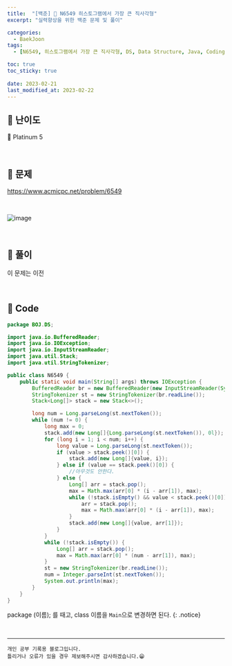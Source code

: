 ```yaml
---
title:  "[백준] 🏅 N6549 히스토그램에서 가장 큰 직사각형"
excerpt: "실력향상을 위한 백준 문제 및 풀이"

categories:
  - BaekJoon
tags:
  - [N6549, 히스토그램에서 가장 큰 직사각형, DS, Data Structure, Java, Coding_Test, Coding, Test, baekJoon, 백준]

toc: true
toc_sticky: true
 
date: 2023-02-21
last_modified_at: 2023-02-22
---
```


## 📌 난이도

  🏅 Platinum 5

<br>

## 📌 문제

<https://www.acmicpc.net/problem/6549>

<br>

![image](https://user-images.githubusercontent.com/37824506/220393298-13fa3067-a518-4227-9380-e05d2f396726.png)


<br>

## 📌 풀이  

이 문제는 이전 

<br>

## 📌 Code

```java
package BOJ.DS;

import java.io.BufferedReader;
import java.io.IOException;
import java.io.InputStreamReader;
import java.util.Stack;
import java.util.StringTokenizer;

public class N6549 {
    public static void main(String[] args) throws IOException {
        BufferedReader br = new BufferedReader(new InputStreamReader(System.in));
        StringTokenizer st = new StringTokenizer(br.readLine());
        Stack<Long[]> stack = new Stack<>();

        long num = Long.parseLong(st.nextToken());
        while (num != 0) {
            long max = 0;
            stack.add(new Long[]{Long.parseLong(st.nextToken()), 0l});
            for (long i = 1; i < num; i++) {
                long value = Long.parseLong(st.nextToken());
                if (value > stack.peek()[0]) {
                    stack.add(new Long[]{value, i});
                } else if (value == stack.peek()[0]) {
                    //아무것도 안한다.
                } else {
                    Long[] arr = stack.pop();
                    max = Math.max(arr[0] * (i - arr[1]), max);
                    while (!stack.isEmpty() && value < stack.peek()[0]) {
                        arr = stack.pop();
                        max = Math.max(arr[0] * (i - arr[1]), max);
                    }
                    stack.add(new Long[]{value, arr[1]});
                }
            }
            while (!stack.isEmpty()) {
                Long[] arr = stack.pop();
                max = Math.max(arr[0] * (num - arr[1]), max);
            }
            st = new StringTokenizer(br.readLine());
            num = Integer.parseInt(st.nextToken());
            System.out.println(max);
        }
    }
}
```

package (이름); 를 때고, class 이름을 `Main`으로 변경하면 된다.
{: .notice} 


<br>


***
    개인 공부 기록용 블로그입니다.
    틀리거나 오류가 있을 경우 제보해주시면 감사하겠습니다.😁